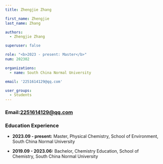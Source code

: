 ```yaml
---
title: Zhengjie Zhang

first_name: Zhengjie
last_name: Zhang

authors:
  - Zhengjie Zhang

superuser: false

role: "<b>2023 - present: Master</b>"
num: 202302

organizations:
  - name: South China Normal University

email: '2251614129@qq.com'

user_groups:
  - Students
---
```

### Email:<2251614129@qq.com>

### Education Experience

- **2023.09 - present:** Master, Physical Chemistry, School of Environment, South China Normal University  

- **2019.09 - 2023.06:** Bachelor, Chemistry Education, School of Chemistry, South China Normal University  
